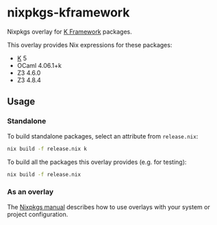 # nixpkgs-kframework

Nixpkgs overlay for [K Framework](https://github.com/kframework) packages.

This overlay provides Nix expressions for these packages:

- [K](http://www.kframework.org) 5
- OCaml 4.06.1+k
- Z3 4.6.0
- Z3 4.8.4


## Usage

### Standalone

To build standalone packages, select an attribute from `release.nix`:

```.sh
nix build -f release.nix k
```

To build all the packages this overlay provides (e.g. for testing):

```.sh
nix build -f release.nix
```

### As an overlay

The [Nixpkgs manual](https://nixos.org/nixpkgs/manual/#chap-overlays) describes
how to use overlays with your system or project configuration.
